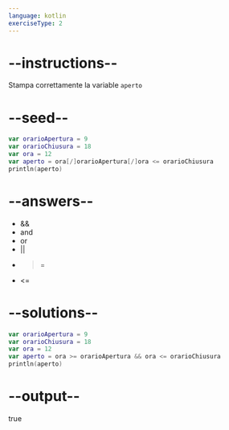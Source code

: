 ```yaml
---
language: kotlin
exerciseType: 2
---
```


# --instructions--

Stampa correttamente la variable `aperto`

# --seed--

```kotlin
var orarioApertura = 9
var orarioChiusura = 18
var ora = 12
var aperto = ora[/]orarioApertura[/]ora <= orarioChiusura
println(aperto)
```

# --answers--

-  && 
-  and 
-  or 
-  || 
-  >= 
-  <= 

# --solutions--

```kotlin
var orarioApertura = 9
var orarioChiusura = 18
var ora = 12
var aperto = ora >= orarioApertura && ora <= orarioChiusura
println(aperto)
```

# --output--

true

